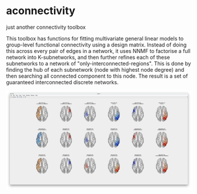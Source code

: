# aconnectivity
 just another connectivity toolbox

This toolbox has functions for fitting multivariate general linear models to group-level functional connectivity using a design matrix. Instead of doing this across every pair of edges in a network, it uses NNMF to factorise a full network into K-subnetworks, and then further refines each of these subnetworks to a network of "only-interconnected-regions". This is done by finding the hub of each subnetwork (node with highest node degree) and then searching all connected component to this node. The result is a set of guaranteed interconnected discrete networks.

![](grab.png)